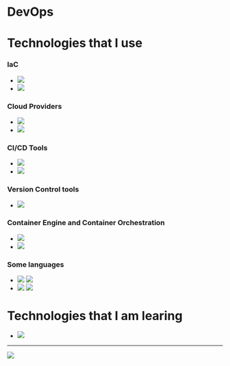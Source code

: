 
<h1> DevOps </h1>

<h1> Technologies that I use </h1>
<h3>IaC</h3>
<ul>
<li><img src=https://img.shields.io/badge/Ansible-FF0000?logo=ansible&logoColor=white&style=for-the-badge></li>
<li><img src=https://img.shields.io/badge/Terraform-FF00FF?logo=terraform&logoColor=white&style=for-the-badge></li>
</ul>
<h3>Cloud Providers</h3>
<ul>
  <li><img src=https://img.shields.io/badge/AWS-FF6500?logo=amazon&logoColor=white&style=for-the-badge></li>
  <li><img src=https://img.shields.io/badge/GCP-1500FF?logo=google&logoColor=white&style=for-the-badge></li>
</ul>
<h3>CI/CD Tools</h3>
<ul>
  <li><img src=https://img.shields.io/badge/Github-Actions-0FF50F?logo=githubactions&logoColor=white&style=for-the-badge></li>
  <li><img src=https://img.shields.io/badge/Jenkins-FF0000?logo=Jenkins&logoColor=white&style=for-the-badge></li>
</ul>
<h3> Version Control tools</h3>
<ul>
  <li><img src=https://img.shields.io/badge/Git-FF4F00?logo=git&logoColor=white&style=for-the-badge></li>
</ul>
<h3>Container Engine and Container Orchestration</h3>
<ul>
  <li><img src=https://img.shields.io/badge/Docker-00FFFF?logo=Docker&logoColor=white&style=for-the-badge></li>
  <li><img src=https://img.shields.io/badge/Kubernetes-0000FF?logo=kubernetes&logoColor=white&style=for-the-badge></li>
</ul>
<h3>Some languages</h3>
<ul>
  <li><img src=https://img.shields.io/badge/PHP-5F00FF?logo=php&logoColor=white&style=for-the-badge> <img src=https://img.shields.io/badge/Javascript-FFFF00?logo=javascript&logoColor=white&style=for-the-badge></li>
   <li><img src=https://img.shields.io/badge/MYSQL-FF5F00?logo=mysql&logoColor=white&style=for-the-badge> <img src=https://img.shields.io/badge/Bash-000000?logo=Bash&logoColor=white&style=for-the-badge></li>
</ul>
<h1> Technologies that I am learing </h1>
<ul>
  <li><img src=https://img.shields.io/badge/-Spring%20-00FF00?logo=spring&logoColor=white&style=for-the-badge></li>
</ul>
<hr>

<a href="https://github.com/anuraghazra/github-readme-stats"><img align="center" src="https://github-readme-stats.vercel.app/api/top-langs/?username=wgall&layout=compact&theme=tokyonight&hide_border=true" /></a> 




